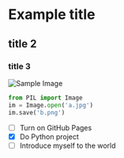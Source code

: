 # Example title

## title 2

### title 3

![Sample Image](https://octodex.github.com/images/yaktocat.png)

```python
from PIL import Image
im = Image.open('a.jpg')
im.save('b.png')
```

- [ ] Turn on GitHub Pages
- [x] Do Python project
- [ ] Introduce myself to the world
